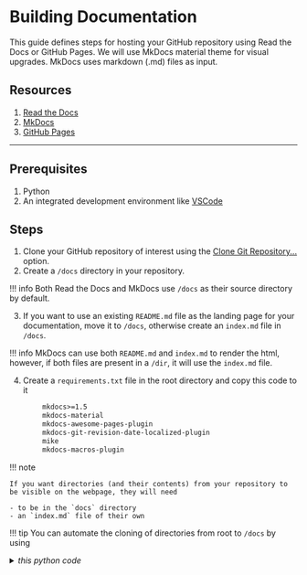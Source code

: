 # Building Documentation

This guide defines steps for hosting your GitHub repository using Read the Docs or GitHub Pages. We will use MkDocs material theme for visual upgrades. MkDocs uses markdown (.md) files as input. 

## Resources

   1. [Read the Docs](https://docs.readthedocs.com/platform/stable/)
   2. [MkDocs](https://www.mkdocs.org/)
   3. [GitHub Pages](https://pages.github.com/)
---

## Prerequisites

   1. Python
   2. An integrated development environment like [VSCode](https://code.visualstudio.com/)

## Steps 

 1. Clone your GitHub repository of interest using the [Clone Git Repository...](<Screenshot 2025-06-27 at 10.25.21-1.png>) option. 
 2. Create a `/docs` directory in your repository. 
        
!!! info 
    Both Read the Docs and MkDocs use `/docs` as their source directory by default.
   
 3. If you want to use an existing `README.md` file as the landing page for your documentation, move it to `/docs`, otherwise create an `index.md` file in `/docs`. 

!!! info 
        MkDocs can use both `README.md` and `index.md` to render the html, however, if both files are present in a `/dir`, it will use the `index.md` file.

 4. Create a `requirements.txt` file in the root directory and copy this code to it
    

```txt
        mkdocs>=1.5
        mkdocs-material
        mkdocs-awesome-pages-plugin
        mkdocs-git-revision-date-localized-plugin
        mike
        mkdocs-macros-plugin
```
!!! note
    
    If you want directories (and their contents) from your repository to be visible on the webpage, they will need 

    - to be in the `docs` directory
    - an `index.md` file of their own

!!! tip
    You can automate the cloning of directories from root to `/docs` by using 
    <details>
    <summary> <i> this python code </i> </summary>

    ```python
    import os
    import shutil

    REPO_ROOT = "."
    DOCS_DIR = "docs"

    # Folders in the repo root to exclude from cloning
    EXCLUDE_DIRS = {
        DOCS_DIR, ".git", ".github", "site", "venv", ".venv", "__pycache__", ".mypy_cache" 
        }

    # Files to exclude from cloning
    EXCLUDE_FILES = {
        "mkdocs.yml", "requirements.txt", "readthedocs.yml", "clone_directories_to_docs.py"
    }

    def should_copy(src, dst):
        return not os.path.exists(dst) or os.path.getmtime(src) > os.path.getmtime(dst)

    def safe_copytree(src, dst):
        for root, dirs, files in os.walk(src):
            rel_path = os.path.relpath(root, src)
            dst_root = os.path.join(dst, rel_path) if rel_path != '.' else dst

            os.makedirs(dst_root, exist_ok=True)

            for file in files:
                src_file = os.path.join(root, file)
                dst_file = os.path.join(dst_root, file)

                if file.endswith(".md"):
                    if should_copy(src_file, dst_file):
                        shutil.copy2(src_file, dst_file)
                        print(f"Updated .md file: {dst_file}")
                    else:
                        print(f"Skipped unchanged .md: {dst_file}")
                else:
                    shutil.copy2(src_file, dst_file)
                    print(f"Copied file: {dst_file}")

    def remove_excluded_dirs_from_docs():
        if not os.path.exists(DOCS_DIR):
            return

        existing_docs_dirs = os.listdir(DOCS_DIR)

        for excluded in EXCLUDE_DIRS:
            excluded_name = os.path.basename(excluded)
            if excluded_name in existing_docs_dirs:
                full_path = os.path.join(DOCS_DIR, excluded_name)
                if os.path.isdir(full_path):
                    print(f"Removing excluded dir from docs: {full_path}")
                    shutil.rmtree(full_path)

    def clone_repo_dirs():
        os.makedirs(DOCS_DIR, exist_ok=True)

        # First clean up excluded dirs if already in docs/
        remove_excluded_dirs_from_docs()

        for entry in os.listdir(REPO_ROOT):
            src_path = os.path.join(REPO_ROOT, entry)

            if entry in EXCLUDE_DIRS or entry in EXCLUDE_FILES or entry.startswith("."):
                continue

            # Optional renaming logic
            dst_name = "Templates" if entry == "templates" else entry
            dst_path = os.path.join(DOCS_DIR, dst_name)

            if os.path.isdir(src_path):
                print(f"Cloning folder: {entry} → {dst_name}/")
                safe_copytree(src_path, dst_path)
            elif os.path.isfile(src_path) and entry.endswith(".md"):
                dst_file = os.path.join(DOCS_DIR, entry)
                if should_copy(src_path, dst_file):
                    shutil.copy2(src_path, dst_file)
                    print(f"Copied root .md file: {entry}")
                else:
                    print(f"Skipped unchanged root .md: {entry}")

    if __name__ == "__main__":
        clone_repo_dirs()

    ```
    </details>
 
 5. Create a `mkdocs.yml` file and copy this code to it

    <details>
    <summary><i>mkdocs.yml</i></summary>

    ```yml
    site_name: UPSCb Common Documentation
    site_url: https://your-username.github.io/Documentation_example/

    docs_dir: docs
    site_dir: site

    theme:
    name: material
    language: en
    palette:
        - scheme: default
        toggle:
            icon: material/toggle-switch-off-outline
            name: Switch to dark mode
        primary: light blue
        accent: purple
        - scheme: slate
        toggle:
            icon: material/toggle-switch
            name: Switch to light mode
        primary: indigo
        accent: deep purple
    features:
        - navigation.tabs
        - navigation.tabs.sticky
        - navigation.sections
        - toc.follow
        - search.suggest
        - search.highlight
        - content.tabs.link
        - content.code.annotation
        - content.code.copy
    extra:
        version:
        provider: mike

    plugins:
    - search
    - awesome-pages
    - git-revision-date-localized:
        type: date
    - mike
    - macros

    markdown_extensions:
    - admonition
    - pymdownx.details
    - pymdownx.superfences

    ```
    </details>

 6.  Setup for **GitHub Pages**:
    - In your root directory create `/.github/workflows/`
    - In the workflows directory create a file `ci.yml` and paste the following:

        <details>
        <summary><i>ci.yml</i></summary>

        ```yaml
        name: ci

        on:
        push:
            branches: 
            - main
            - master

        permissions:
        contents: write

        jobs:
        deploy:
            runs-on: ubuntu-latest

            steps:
            - uses: actions/checkout@v3
            - uses: actions/setup-python@v4
                with:
                python-version: '3.x'
            - uses: actions/cache@v3
                with:
                key: {% raw %}${{ github.ref }}{% endraw %}
                path: .cache

            - run: pip install -r requirements.txt
            - run: python clone_directories_to_docs.py
            - run: mkdocs gh-deploy --force

        ```
        </details>
7. 
